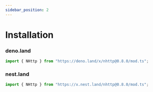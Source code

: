 ```yaml
---
sidebar_position: 2
---
```


# Installation
### deno.land
```js
import { NHttp } from "https://deno.land/x/nhttp@0.8.0/mod.ts";
```
### nest.land
```js
import { NHttp } from "https://x.nest.land/nhttp@0.8.0/mod.ts";
```
